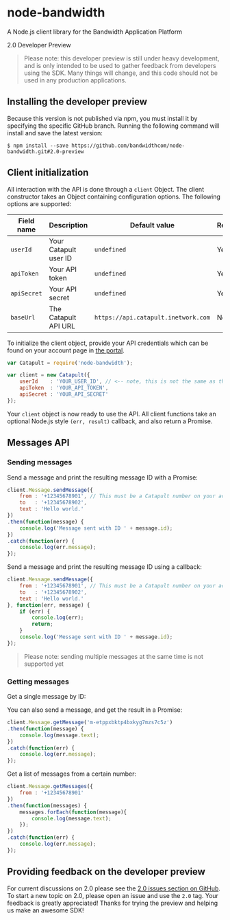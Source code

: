 # node-bandwidth

A Node.js client library for the Bandwidth Application Platform

2.0 Developer Preview
> Please note: this developer preview is still under heavy development, and is only intended to be used to gather feedback from developers using the SDK. Many things will change, and this code should not be used in any production applications.

## Installing the developer preview

Because this version is not published via npm, you must install it by specifying the specific GitHub branch. Running the following command will install and save the latest version:

	$ npm install --save https://github.com/bandwidthcom/node-bandwidth.git#2.0-preview

## Client initialization

All interaction with the API is done through a `client` Object. The client constructor takes an Object containing configuration options. The following options are supported:

| Field name  | Description           | Default value                       | Required |
|-------------|-----------------------|-------------------------------------|----------|
| `userId`    | Your Catapult user ID | `undefined`                         | Yes      |
| `apiToken`  | Your API token        | `undefined`                         | Yes      |
| `apiSecret` | Your API secret       | `undefined`                         | Yes      |
| `baseUrl`   | The Catapult API URL  | `https://api.catapult.inetwork.com` | No       |

To initialize the client object, provide your API credentials which can be found on your account page in [the portal](https://catapult.inetwork.com/pages/catapult.jsf).

```javascript
var Catapult = require('node-bandwidth');

var client = new Catapult({
	userId    : 'YOUR_USER_ID', // <-- note, this is not the same as the username you used to login to the portal
	apiToken  : 'YOUR_API_TOKEN',
	apiSecret : 'YOUR_API_SECRET'
});
```

Your `client` object is now ready to use the API. All client functions take an optional Node.js style `(err, result)` callback, and also return a Promise.

## Messages API

### Sending messages

Send a message and print the resulting message ID with a Promise:

```javascript
client.Message.sendMessage({
	from : '+12345678901', // This must be a Catapult number on your account
	to   : '+12345678902',
	text : 'Hello world.'
})
.then(function(message) {
	console.log('Message sent with ID ' + message.id);
})
.catch(function(err) {
	console.log(err.message);
});
```

Send a message and print the resulting message ID using a callback:

```javascript
client.Message.sendMessage({
	from : '+12345678901', // This must be a Catapult number on your account
	to   : '+12345678902',
	text : 'Hello world.'
}, function(err, message) {
	if (err) {
		console.log(err);
		return;
	}
	console.log('Message sent with ID ' + message.id);
});
```

> Please note: sending multiple messages at the same time is not supported yet

### Getting messages

Get a single message by ID:

You can also send a message, and get the result in a Promise:

```javascript
client.Message.getMessage('m-etppxbktp4bxkyg7mzs7c5z')
.then(function(message) {
	console.log(message.text);
})
.catch(function(err) {
	console.log(err.message);
});
```

Get a list of messages from a certain number:

```javascript
client.Message.getMessages({
	from : '+12345678901'
})
.then(function(messages) {
	messages.forEach(function(message){
		console.log(message.text);
	});
})
.catch(function(err) {
	console.log(err.message);
});
```

## Providing feedback on the developer preview

For current discussions on 2.0 please see the [2.0 issues section on GitHub](https://github.com/bandwidthcom/node-bandwidth/labels/2.0). To start a new topic on 2.0, please open an issue and use the `2.0` tag. Your feedback is greatly appreciated! Thanks for trying the preview and helping us make an awesome SDK!
